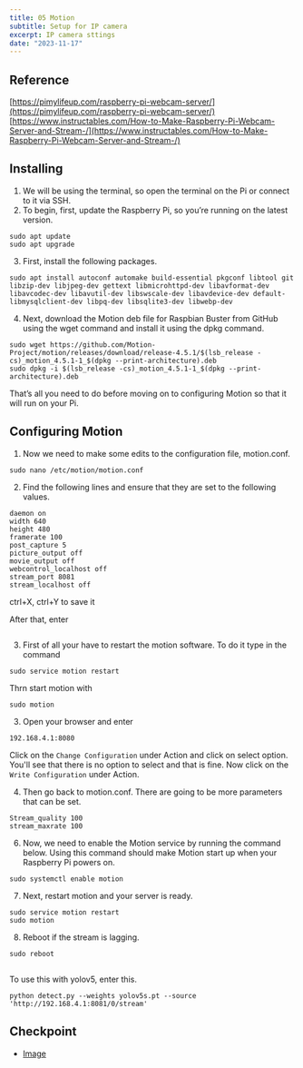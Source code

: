```yaml
---
title: 05 Motion
subtitle: Setup for IP camera
excerpt: IP camera sttings
date: "2023-11-17"
---
```


## Reference
[https://pimylifeup.com/raspberry-pi-webcam-server/](https://pimylifeup.com/raspberry-pi-webcam-server/)
[https://www.instructables.com/How-to-Make-Raspberry-Pi-Webcam-Server-and-Stream-/](https://www.instructables.com/How-to-Make-Raspberry-Pi-Webcam-Server-and-Stream-/)

## Installing
1. We will be using the terminal, so open the terminal on the Pi or connect to it via SSH.
2. To begin, first, update the Raspberry Pi, so you’re running on the latest version.
```
sudo apt update
sudo apt upgrade
```

3. First, install the following packages.
```
sudo apt install autoconf automake build-essential pkgconf libtool git libzip-dev libjpeg-dev gettext libmicrohttpd-dev libavformat-dev libavcodec-dev libavutil-dev libswscale-dev libavdevice-dev default-libmysqlclient-dev libpq-dev libsqlite3-dev libwebp-dev
```

4. Next, download the Motion deb file for Raspbian Buster from GitHub using the wget command and install it using the dpkg command.
```
sudo wget https://github.com/Motion-Project/motion/releases/download/release-4.5.1/$(lsb_release -cs)_motion_4.5.1-1_$(dpkg --print-architecture).deb
sudo dpkg -i $(lsb_release -cs)_motion_4.5.1-1_$(dpkg --print-architecture).deb
```

That’s all you need to do before moving on to configuring Motion so that it will run on your Pi.

## Configuring Motion
1. Now we need to make some edits to the configuration file, motion.conf.
```
sudo nano /etc/motion/motion.conf
```

2. Find the following lines and ensure that they are set to the following values.
```
daemon on
width 640
height 480
framerate 100
post_capture 5
picture_output off
movie_output off
webcontrol_localhost off
stream_port 8081
stream_localhost off
```
ctrl+X, ctrl+Y to save it

After that, enter
```

```

3. First of all your have to restart the motion software. To do it type in the command 
```
sudo service motion restart
```
Thrn start motion with 
```
sudo motion
```

3. Open your browser and enter 
```
192.168.4.1:8080
```
Click on the `Change Configuration` under Action and click on select option. You'll see that there is no option to select and that is fine. Now click on the `Write Configuration` under Action.

4. Then go back to motion.conf. There are going to be more parameters that can be set.
```
Stream_quality 100
stream_maxrate 100
```

6. Now, we need to enable the Motion service by running the command below.
Using this command should make Motion start up when your Raspberry Pi powers on.
```
sudo systemctl enable motion
```

7. Next, restart motion and your server is ready.
```
sudo service motion restart
sudo motion
```

8. Reboot if the stream is lagging.
```
sudo reboot
```

## 
To use this with yolov5, enter this.
```
python detect.py --weights yolov5s.pt --source 'http://192.168.4.1:8081/0/stream'  
``` 

## Checkpoint
- [Image](https://rice.box.com/s/v6cqf1latlzf81486hab544jlbu6w94z)
